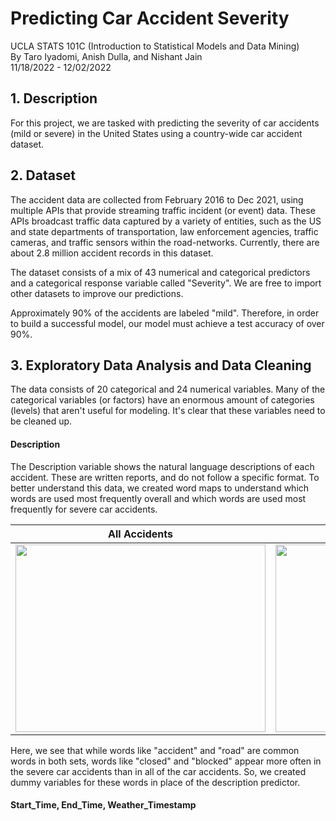 # Predicting Car Accident Severity
UCLA STATS 101C (Introduction to Statistical Models and Data Mining)  
By Taro Iyadomi, Anish Dulla, and Nishant Jain  
11/18/2022 - 12/02/2022  
  
## 1. **Description**

For this project, we are tasked with predicting the severity of car accidents (mild or severe) in the United States using a country-wide car accident dataset.   

## 2. **Dataset**

The accident data are collected from February 2016 to Dec 2021, using multiple APIs that provide streaming traffic incident (or event) data. These APIs broadcast traffic data captured by a variety of entities, such as the US and state departments of transportation, law enforcement agencies, traffic cameras, and traffic sensors within the road-networks. Currently, there are about 2.8 million accident records in this dataset.  

The dataset consists of a mix of 43 numerical and categorical predictors and a categorical response variable called "Severity". We are free to import other datasets to improve our predictions.  

Approximately 90% of the accidents are labeled "mild". Therefore, in order to build a successful model, our model must achieve a test accuracy of over 90%.  

## 3. **Exploratory Data Analysis and Data Cleaning**

The data consists of 20 categorical and 24 numerical variables. Many of the categorical variables (or factors) have an enormous amount of categories (levels) that aren't useful for modeling. It's clear that these variables need to be cleaned up.  

#### Description

The Description variable shows the natural language descriptions of each accident. These are written reports, and do not follow a specific format. To better understand this data, we created word maps to understand which words are used most frequently overall and which words are used most frequently for severe car accidents. 

All Accidents | Severe Accidents
:------------:|:----------------:
<img src="https://user-images.githubusercontent.com/114524578/205473036-3b9f3a15-03d3-4a02-a7a6-0d0a3e5d0ddd.png" width=400 height=300 /> | <img src="https://user-images.githubusercontent.com/114524578/205473047-98bdd346-3f01-4663-816d-797e66869e3b.png" width=400 height=300 />

Here, we see that while words like "accident" and "road" are common words in both sets, words like "closed" and "blocked" appear more often in the severe car accidents than in all of the car accidents. So, we created dummy variables for these words in place of the description predictor. 

#### Start_Time, End_Time, Weather_Timestamp



